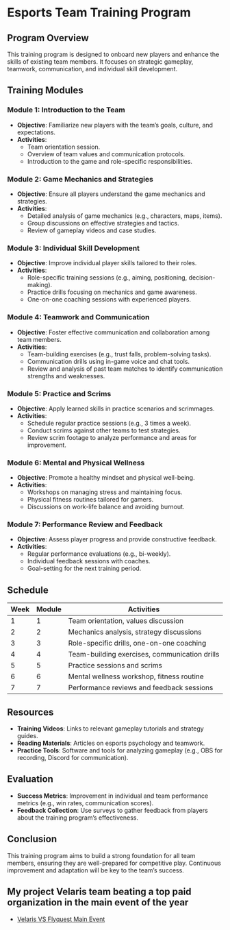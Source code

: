 # Esports Team Training Program

## Program Overview
This training program is designed to onboard new players and enhance the skills of existing team members. It focuses on strategic gameplay, teamwork, communication, and individual skill development.

## Training Modules

### Module 1: Introduction to the Team
- **Objective**: Familiarize new players with the team’s goals, culture, and expectations.
- **Activities**:
  - Team orientation session.
  - Overview of team values and communication protocols.
  - Introduction to the game and role-specific responsibilities.

### Module 2: Game Mechanics and Strategies
- **Objective**: Ensure all players understand the game mechanics and strategies.
- **Activities**:
  - Detailed analysis of game mechanics (e.g., characters, maps, items).
  - Group discussions on effective strategies and tactics.
  - Review of gameplay videos and case studies.

### Module 3: Individual Skill Development
- **Objective**: Improve individual player skills tailored to their roles.
- **Activities**:
  - Role-specific training sessions (e.g., aiming, positioning, decision-making).
  - Practice drills focusing on mechanics and game awareness.
  - One-on-one coaching sessions with experienced players.

### Module 4: Teamwork and Communication
- **Objective**: Foster effective communication and collaboration among team members.
- **Activities**:
  - Team-building exercises (e.g., trust falls, problem-solving tasks).
  - Communication drills using in-game voice and chat tools.
  - Review and analysis of past team matches to identify communication strengths and weaknesses.

### Module 5: Practice and Scrims
- **Objective**: Apply learned skills in practice scenarios and scrimmages.
- **Activities**:
  - Schedule regular practice sessions (e.g., 3 times a week).
  - Conduct scrims against other teams to test strategies.
  - Review scrim footage to analyze performance and areas for improvement.

### Module 6: Mental and Physical Wellness
- **Objective**: Promote a healthy mindset and physical well-being.
- **Activities**:
  - Workshops on managing stress and maintaining focus.
  - Physical fitness routines tailored for gamers.
  - Discussions on work-life balance and avoiding burnout.

### Module 7: Performance Review and Feedback
- **Objective**: Assess player progress and provide constructive feedback.
- **Activities**:
  - Regular performance evaluations (e.g., bi-weekly).
  - Individual feedback sessions with coaches.
  - Goal-setting for the next training period.

## Schedule
| Week | Module | Activities |
|------|--------|------------|
| 1    | 1      | Team orientation, values discussion |
| 2    | 2      | Mechanics analysis, strategy discussions |
| 3    | 3      | Role-specific drills, one-on-one coaching |
| 4    | 4      | Team-building exercises, communication drills |
| 5    | 5      | Practice sessions and scrims |
| 6    | 6      | Mental wellness workshop, fitness routine |
| 7    | 7      | Performance reviews and feedback sessions |

## Resources
- **Training Videos**: Links to relevant gameplay tutorials and strategy guides.
- **Reading Materials**: Articles on esports psychology and teamwork.
- **Practice Tools**: Software and tools for analyzing gameplay (e.g., OBS for recording, Discord for communication).

## Evaluation
- **Success Metrics**: Improvement in individual and team performance metrics (e.g., win rates, communication scores).
- **Feedback Collection**: Use surveys to gather feedback from players about the training program’s effectiveness.

## Conclusion
This training program aims to build a strong foundation for all team members, ensuring they are well-prepared for competitive play. Continuous improvement and adaptation will be key to the team’s success.
## My project Velaris team beating a top paid organization in the main event of the year
- [Velaris VS Flyquest Main Event](https://www.vlr.gg/240395/velaris-vs-flyquest-red-game-changers-2023-series-ii-north-america-lr3)
